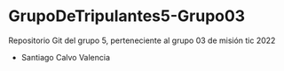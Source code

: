 # GrupoDeTripulantes5-Grupo03
Repositorio Git del grupo 5, perteneciente al grupo 03 de misión tic 2022

- Santiago Calvo Valencia